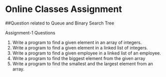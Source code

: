 # Online Classes Assignment

##Question related to Queue and Binary Search Tree

Assignment-1 Questions
1. Write a program to find a given element in an array of integers.
2. Write a program to find a given element in a linked list of integers.
3. Write a program to find a given employee in a linked list of an employee.
4. Write a program to find the biggest element from the given array
5. Write a program to find the smallest and the largest element from an array.
